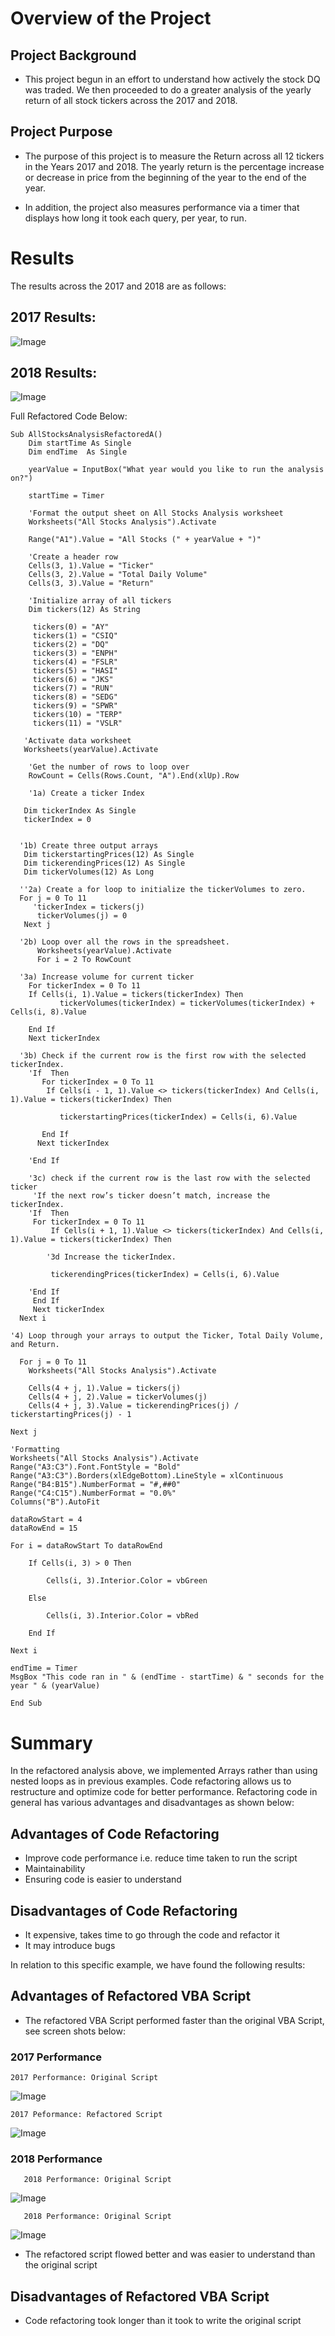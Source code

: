 # Overview of the Project 
## Project Background
* This project begun in an effort to understand how actively the stock DQ was traded. We then proceeded to do a greater analysis of the yearly return of all stock tickers across the 2017 and 2018. 

## Project Purpose
* The purpose of this project is to measure the Return across all 12 tickers in the Years 2017 and 2018. The yearly return is the percentage increase or decrease in price from the beginning of the year to the end of the year.
    
* In addition, the project also measures performance via a timer that displays how long it took each query, per year, to run.
   
# Results

The results across the 2017 and 2018 are as follows:
## 2017 Results:

![Image](https://github.com/faridah-m/stock-analysis/blob/main/2017_Refactored_Results.PNG)

## 2018 Results:

![Image](https://github.com/faridah-m/stock-analysis/blob/main/2018_Refactored_Results.PNG)

Full Refactored Code Below:

    Sub AllStocksAnalysisRefactoredA()
        Dim startTime As Single
        Dim endTime  As Single

        yearValue = InputBox("What year would you like to run the analysis on?")

        startTime = Timer
    
        'Format the output sheet on All Stocks Analysis worksheet
        Worksheets("All Stocks Analysis").Activate
    
        Range("A1").Value = "All Stocks (" + yearValue + ")"
    
        'Create a header row
        Cells(3, 1).Value = "Ticker"
        Cells(3, 2).Value = "Total Daily Volume"
        Cells(3, 3).Value = "Return"

        'Initialize array of all tickers
        Dim tickers(12) As String
    
         tickers(0) = "AY"
         tickers(1) = "CSIQ"
         tickers(2) = "DQ"
         tickers(3) = "ENPH"
         tickers(4) = "FSLR"
         tickers(5) = "HASI"
         tickers(6) = "JKS"
         tickers(7) = "RUN"
         tickers(8) = "SEDG"
         tickers(9) = "SPWR"
         tickers(10) = "TERP"
         tickers(11) = "VSLR"
    
       'Activate data worksheet
       Worksheets(yearValue).Activate
    
        'Get the number of rows to loop over
        RowCount = Cells(Rows.Count, "A").End(xlUp).Row
    
        '1a) Create a ticker Index
        
       Dim tickerIndex As Single
       tickerIndex = 0
         

      '1b) Create three output arrays
       Dim tickerstartingPrices(12) As Single
       Dim tickerendingPrices(12) As Single
       Dim tickerVolumes(12) As Long

      ''2a) Create a for loop to initialize the tickerVolumes to zero.
      For j = 0 To 11
         'tickerIndex = tickers(j)
          tickerVolumes(j) = 0
       Next j
             
      '2b) Loop over all the rows in the spreadsheet.
          Worksheets(yearValue).Activate
          For i = 2 To RowCount
    
      '3a) Increase volume for current ticker
        For tickerIndex = 0 To 11
        If Cells(i, 1).Value = tickers(tickerIndex) Then
               tickerVolumes(tickerIndex) = tickerVolumes(tickerIndex) + Cells(i, 8).Value

        End If
        Next tickerIndex
        
      '3b) Check if the current row is the first row with the selected tickerIndex.
        'If  Then
           For tickerIndex = 0 To 11
            If Cells(i - 1, 1).Value <> tickers(tickerIndex) And Cells(i, 1).Value = tickers(tickerIndex) Then

               tickerstartingPrices(tickerIndex) = Cells(i, 6).Value

           End If
          Next tickerIndex
            
        'End If
        
        '3c) check if the current row is the last row with the selected ticker
         'If the next row’s ticker doesn’t match, increase the tickerIndex.
        'If  Then
         For tickerIndex = 0 To 11
             If Cells(i + 1, 1).Value <> tickers(tickerIndex) And Cells(i, 1).Value = tickers(tickerIndex) Then
                   
            '3d Increase the tickerIndex.
            
             tickerendingPrices(tickerIndex) = Cells(i, 6).Value
            
        'End If
         End If
         Next tickerIndex
      Next i
    
    '4) Loop through your arrays to output the Ticker, Total Daily Volume, and Return.
    
      For j = 0 To 11
        Worksheets("All Stocks Analysis").Activate
        
        Cells(4 + j, 1).Value = tickers(j)
        Cells(4 + j, 2).Value = tickerVolumes(j)
        Cells(4 + j, 3).Value = tickerendingPrices(j) / tickerstartingPrices(j) - 1
        
    Next j
    
    'Formatting
    Worksheets("All Stocks Analysis").Activate
    Range("A3:C3").Font.FontStyle = "Bold"
    Range("A3:C3").Borders(xlEdgeBottom).LineStyle = xlContinuous
    Range("B4:B15").NumberFormat = "#,##0"
    Range("C4:C15").NumberFormat = "0.0%"
    Columns("B").AutoFit

    dataRowStart = 4
    dataRowEnd = 15

    For i = dataRowStart To dataRowEnd
        
        If Cells(i, 3) > 0 Then
            
            Cells(i, 3).Interior.Color = vbGreen
            
        Else
        
            Cells(i, 3).Interior.Color = vbRed
            
        End If
        
    Next i
 
    endTime = Timer
    MsgBox "This code ran in " & (endTime - startTime) & " seconds for the year " & (yearValue)

    End Sub
    
# Summary

In the refactored analysis above, we implemented Arrays rather than using nested loops as in previous examples. Code refactoring allows us to restructure and optimize code for better performance. Refactoring code in general has various advantages and disadvantages as shown below:

## Advantages of Code Refactoring
* Improve code performance i.e. reduce time taken to run the script 
* Maintainability
* Ensuring code is easier to understand

## Disadvantages of Code Refactoring
* It expensive, takes time to go through the code and refactor it
* It may introduce bugs

In relation to this specific example, we have found the following results:

## Advantages of Refactored VBA Script
* The refactored VBA Script performed faster than the original VBA Script, see screen shots below:

### 2017 Performance

    2017 Performance: Original Script
![Image](https://github.com/faridah-m/stock-analysis/blob/main/2017_Performance.PNG)
    
    2017 Peformance: Refactored Script
![Image](https://github.com/faridah-m/stock-analysis/blob/main/2017_Refactored_Performance.PNG)

### 2018 Performance

       2018 Performance: Original Script
![Image](https://github.com/faridah-m/stock-analysis/blob/main/2018_Performance.PNG)
       
       2018 Performance: Original Script
![Image](https://github.com/faridah-m/stock-analysis/blob/main/2018_Refactored_Performance.PNG)
        
 * The refactored script flowed better and was easier to understand than the original script
    

## Disadvantages of Refactored VBA Script
* Code refactoring took longer than it took to write the original script
